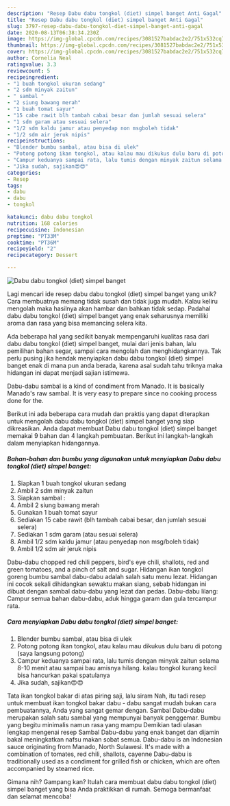 ```yaml
---
description: "Resep Dabu dabu tongkol (diet) simpel banget Anti Gagal"
title: "Resep Dabu dabu tongkol (diet) simpel banget Anti Gagal"
slug: 3797-resep-dabu-dabu-tongkol-diet-simpel-banget-anti-gagal
date: 2020-08-13T06:38:34.230Z
image: https://img-global.cpcdn.com/recipes/3081527babdac2e2/751x532cq70/dabu-dabu-tongkol-diet-simpel-banget-foto-resep-utama.jpg
thumbnail: https://img-global.cpcdn.com/recipes/3081527babdac2e2/751x532cq70/dabu-dabu-tongkol-diet-simpel-banget-foto-resep-utama.jpg
cover: https://img-global.cpcdn.com/recipes/3081527babdac2e2/751x532cq70/dabu-dabu-tongkol-diet-simpel-banget-foto-resep-utama.jpg
author: Cornelia Neal
ratingvalue: 3.3
reviewcount: 5
recipeingredient:
- "1 buah tongkol ukuran sedang"
- "2 sdm minyak zaitun"
- " sambal "
- "2 siung bawang merah"
- "1 buah tomat sayur"
- "15 cabe rawit blh tambah cabai besar dan jumlah sesuai selera"
- "1 sdm garam atau sesuai selera"
- "1/2 sdm kaldu jamur atau penyedap non msgboleh tidak"
- "1/2 sdm air jeruk nipis"
recipeinstructions:
- "Blender bumbu sambal, atau bisa di ulek"
- "Potong potong ikan tongkol, atau kalau mau dikukus dulu baru di potong (saya langsung potong)"
- "Campur keduanya sampai rata, lalu tumis dengan minyak zaitun selama 8-10 menit atau sampai bau amisnya hilang. kalau tongkol kurang kecil bisa hancurkan pakai spatulanya"
- "Jika sudah, sajikan😍😍"
categories:
- Resep
tags:
- dabu
- dabu
- tongkol

katakunci: dabu dabu tongkol 
nutrition: 168 calories
recipecuisine: Indonesian
preptime: "PT33M"
cooktime: "PT36M"
recipeyield: "2"
recipecategory: Dessert

---
```



![Dabu dabu tongkol (diet) simpel banget](https://img-global.cpcdn.com/recipes/3081527babdac2e2/751x532cq70/dabu-dabu-tongkol-diet-simpel-banget-foto-resep-utama.jpg)

Lagi mencari ide resep dabu dabu tongkol (diet) simpel banget yang unik? Cara membuatnya memang tidak susah dan tidak juga mudah. Kalau keliru mengolah maka hasilnya akan hambar dan bahkan tidak sedap. Padahal dabu dabu tongkol (diet) simpel banget yang enak seharusnya memiliki aroma dan rasa yang bisa memancing selera kita.

Ada beberapa hal yang sedikit banyak mempengaruhi kualitas rasa dari dabu dabu tongkol (diet) simpel banget, mulai dari jenis bahan, lalu pemilihan bahan segar, sampai cara mengolah dan menghidangkannya. Tak perlu pusing jika hendak menyiapkan dabu dabu tongkol (diet) simpel banget enak di mana pun anda berada, karena asal sudah tahu triknya maka hidangan ini dapat menjadi sajian istimewa.

Dabu-dabu sambal is a kind of condiment from Manado. It is basically Manado&#39;s raw sambal. It is very easy to prepare since no cooking process done for the.


Berikut ini ada beberapa cara mudah dan praktis yang dapat diterapkan untuk mengolah dabu dabu tongkol (diet) simpel banget yang siap dikreasikan. Anda dapat membuat Dabu dabu tongkol (diet) simpel banget memakai 9 bahan dan 4 langkah pembuatan. Berikut ini langkah-langkah dalam menyiapkan hidangannya.

<!--inarticleads1-->

##### Bahan-bahan dan bumbu yang digunakan untuk menyiapkan Dabu dabu tongkol (diet) simpel banget:

1. Siapkan 1 buah tongkol ukuran sedang
1. Ambil 2 sdm minyak zaitun
1. Siapkan  sambal :
1. Ambil 2 siung bawang merah
1. Gunakan 1 buah tomat sayur
1. Sediakan 15 cabe rawit (blh tambah cabai besar, dan jumlah sesuai selera)
1. Sediakan 1 sdm garam (atau sesuai selera)
1. Ambil 1/2 sdm kaldu jamur (atau penyedap non msg/boleh tidak)
1. Ambil 1/2 sdm air jeruk nipis


Dabu-dabu chopped red chili peppers, bird&#39;s eye chili, shallots, red and green tomatoes, and a pinch of salt and sugar. Hidangan ikan tongkol goreng bumbu sambal dabu-dabu adalah salah satu menu lezat. Hidangan ini cocok sekali dihidangkan sewaktu makan siang, sebab hidangan ini dibuat dengan sambal dabu-dabu yang lezat dan pedas. Dabu-dabu lilang: Campur semua bahan dabu-dabu, aduk hingga garam dan gula tercampur rata. 

<!--inarticleads2-->

##### Cara menyiapkan Dabu dabu tongkol (diet) simpel banget:

1. Blender bumbu sambal, atau bisa di ulek
1. Potong potong ikan tongkol, atau kalau mau dikukus dulu baru di potong (saya langsung potong)
1. Campur keduanya sampai rata, lalu tumis dengan minyak zaitun selama 8-10 menit atau sampai bau amisnya hilang. kalau tongkol kurang kecil bisa hancurkan pakai spatulanya
1. Jika sudah, sajikan😍😍


Tata ikan tongkol bakar di atas piring saji, lalu siram Nah, itu tadi resep untuk membuat ikan tongkol bakar dabu - dabu sangat mudah bukan cara pembuatannya, Anda yang sangat gemar dengan. Sambal Dabu-dabu merupakan salah satu sambal yang mempunyai banyak penggemar. Bumbu yang begitu minimalis namun rasa yang mampu Demikian tadi ulasan lengkap mengenai resep Sambal Dabu-dabu yang enak banget dan dijamin bakal meningkatkan nafsu makan sobat semua. Dabu-dabu is an Indonesian sauce originating from Manado, North Sulawesi. It&#39;s made with a combination of tomates, red chili, shallots, cayenne Dabu-dabu is traditionally used as a condiment for grilled fish or chicken, which are often accompanied by steamed rice. 

Gimana nih? Gampang kan? Itulah cara membuat dabu dabu tongkol (diet) simpel banget yang bisa Anda praktikkan di rumah. Semoga bermanfaat dan selamat mencoba!
